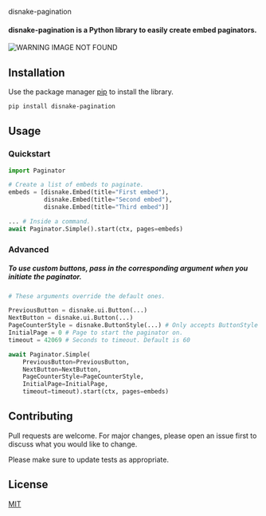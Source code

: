 disnake-pagination

#### disnake-pagination is a Python library to easily create embed paginators.

<img src="https://cdn.soosbot.com/images/pagination-requirement.svg" alt="WARNING IMAGE NOT FOUND">

## Installation

Use the package manager [pip](https://pip.pypa.io/en/stable/) to install the library.

```bash
pip install disnake-pagination
```

## Usage

### Quickstart
```python
import Paginator

# Create a list of embeds to paginate.
embeds = [disnake.Embed(title="First embed"),
          disnake.Embed(title="Second embed"),
          disnake.Embed(title="Third embed")]

... # Inside a command.
await Paginator.Simple().start(ctx, pages=embeds)
```

### Advanced

##### To use custom buttons, pass in the corresponding argument when you initiate the paginator.

```python
# These arguments override the default ones.

PreviousButton = disnake.ui.Button(...)
NextButton = disnake.ui.Button(...)
PageCounterStyle = disnake.ButtonStyle(...) # Only accepts ButtonStyle instead of Button
InitialPage = 0 # Page to start the paginator on.
timeout = 42069 # Seconds to timeout. Default is 60

await Paginator.Simple(
    PreviousButton=PreviousButton,
    NextButton=NextButton,
    PageCounterStyle=PageCounterStyle,
    InitialPage=InitialPage,
    timeout=timeout).start(ctx, pages=embeds)
```
## Contributing
Pull requests are welcome. For major changes, please open an issue first to discuss what you would like to change.

Please make sure to update tests as appropriate.

## License
[MIT](https://choosealicense.com/licenses/mit/)
